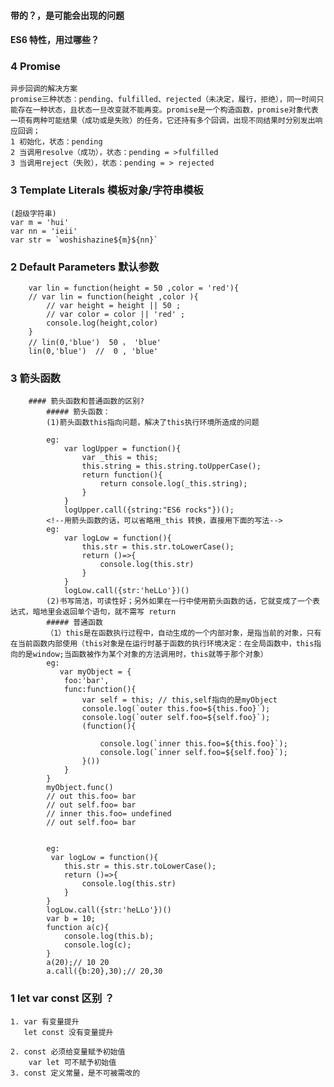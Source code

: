 #### 带的？，是可能会出现的问题


#### ES6 特性，用过哪些？

### 4 Promise
    异步回调的解决方案
    promise三种状态：pending、fulfilled、rejected（未决定，履行，拒绝），同一时间只能存在一种状态，且状态一旦改变就不能再变。promise是一个构造函数，promise对象代表一项有两种可能结果（成功或是失败）的任务，它还持有多个回调，出现不同结果时分别发出响应回调；
    1 初始化，状态：pending
    2 当调用resolve（成功），状态：pending = >fulfilled
    3 当调用reject（失败），状态：pending = > rejected
    
    

### 3 Template Literals 模板对象/字符串模板
    (超级字符串)
    var m = 'hui'
    var nn = 'ieii'
    var str = `woshishazine${m}${nn}`

### 2 Default Parameters 默认参数
        var lin = function(height = 50 ,color = 'red'){
        // var lin = function(height ,color ){
            // var height = height || 50 ;
            // var color = color || 'red' ;
            console.log(height,color)
        }
        // lin(0,'blue')  50 ， 'blue'
        lin(0,'blue')  //  0 , 'blue'

### 3 箭头函数
        #### 箭头函数和普通函数的区别?
            ##### 箭头函数：
            (1)箭头函数this指向问题，解决了this执行环境所造成的问题
            
            eg:
                var logUpper = function(){
                    var _this = this;
                    this.string = this.string.toUpperCase();
                    return function(){
                        return console.log(_this.string);
                    }
                }
                logUpper.call({string:"ES6 rocks"})();
            <!--用箭头函数的话，可以省略用_this 转换，直接用下面的写法-->
            eg:    
                var logLow = function(){
                    this.str = this.str.toLowerCase();
                    return ()=>{
                        console.log(this.str)
                    }
                }
                logLow.call({str:'heLLo'})()
            (2)书写简洁，可读性好；另外如果在一行中使用箭头函数的话，它就变成了一个表达式，暗地里会返回单个语句，就不需写 return
            ##### 普通函数
            （1）this是在函数执行过程中，自动生成的一个内部对象，是指当前的对象，只有在当前函数内部使用（this对象是在运行时基于函数的执行环境决定：在全局函数中，this指向的是window;当函数被作为某个对象的方法调用时，this就等于那个对象）
            eg:
               var myObject = {
                foo:'bar',
                func:function(){
                    var self = this; // this,self指向的是myObject
                    console.log(`outer this.foo=${this.foo}`);
                    console.log(`outer self.foo=${self.foo}`); 
                    (function(){
                        
                        console.log(`inner this.foo=${this.foo}`);
                        console.log(`inner self.foo=${self.foo}`);
                    }())
                }
            }
            myObject.func()
            // out this.foo= bar
            // out self.foo= bar
            // inner this.foo= undefined
            // out self.foo= bar
            
            
            eg:
             var logLow = function(){
                this.str = this.str.toLowerCase();
                return ()=>{
                    console.log(this.str)
                }
            }
            logLow.call({str:'heLLo'})()
            var b = 10;
            function a(c){
                console.log(this.b);
                console.log(c);
            }
            a(20);// 10 20
            a.call({b:20},30);// 20,30
    
            
            
            
### 1 let var const 区别 ？
    1. var 有变量提升
       let const 没有变量提升
       
    2. const 必须给变量赋予初始值
        var let 可不赋予初始值
    3. const 定义常量，是不可被需改的